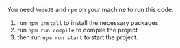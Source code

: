 You need `NodeJS` and `npm` on your machine to run this code.

1. run `npm install` to install the necessary packages.
2. run `npm run compile` to compile the project
3. then run `npm run start` to start the project.
